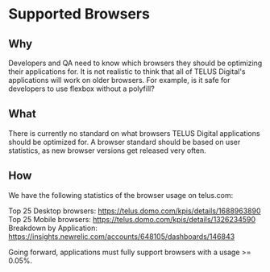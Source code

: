 # Supported Browsers

## Why

Developers and QA need to know which browsers they should be optimizing their applications for.  It is not realistic to think that all of TELUS Digital's applications will work on older browsers. For example, is it safe for developers to use flexbox without a polyfill?

## What

There is currently no standard on what browsers TELUS Digital applications should be optimized for.  A browser standard should be based on user statistics, as new browser versions get released very often. 

## How

We have the following statistics of the browser usage on telus.com:

Top 25 Desktop browsers: https://telus.domo.com/kpis/details/1688963890
Top 25 Mobile browsers: https://telus.domo.com/kpis/details/1326234590
Breakdown by Application: https://insights.newrelic.com/accounts/648105/dashboards/146843

Going forward, applications must fully support browsers with a usage >= 0.05%.

